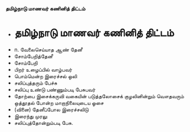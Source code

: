 **தமிழ்நாடு மாணவர் கணினித் திட்டம்**
- # தமிழ்நாடு மாணவர் கணினித் திட்டம்
- n. வேலைசெய்யாத ஆண் தேனீ
- சோம்பேறித்தேனீ
- சோம்பேறி
- பிறர் உழைப்பில் வாழ்பவர்
- பொம்மென்ற இரைச்சல் ஒலி
- சலிப்புத்தரும் பேச்சு
- சலிப்பு உண்டு பண்ணும்படி பேசுபவர்
- தோற்பை இசைக்கருவி வகையின் படுத்தலோசைக் குழலினின்றும் வௌதவரும் ஒத்தூதல் போன்ற மாறாநிலையுடைய ஓசை
- (வினை) தேனீப்போல இரைச்சலிடு
- இரைந்து முரலு
- சலிப்புத்தோன்றும்படி பேசு.

